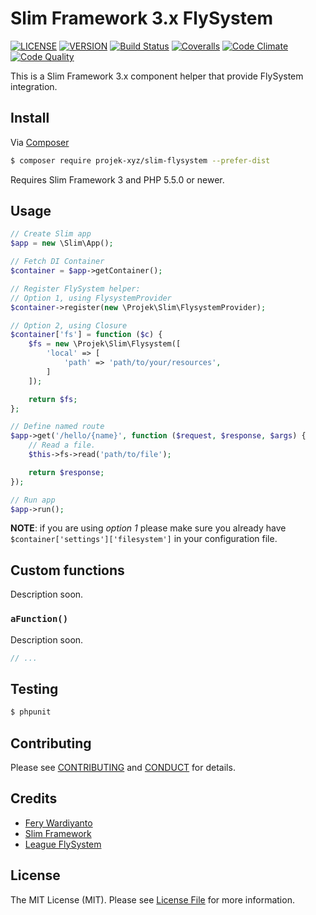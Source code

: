 # Slim Framework 3.x FlySystem

[![LICENSE](https://img.shields.io/packagist/l/projek-xyz/slim-flysystem.svg?style=flat-square)](LICENSE.md)
[![VERSION](https://img.shields.io/packagist/v/projek-xyz/slim-flysystem.svg?style=flat-square)](https://github.com/projek-xyz/slim-flysystem/releases)
[![Build Status](https://img.shields.io/travis/projek-xyz/slim-flysystem/master.svg?branch=master&style=flat-square)](https://travis-ci.org/projek-xyz/slim-flysystem)
[![Coveralls](https://img.shields.io/coveralls/projek-xyz/slim-flysystem/master.svg?style=flat-square)](https://coveralls.io/github/projek-xyz/slim-flysystem)
[![Code Climate](https://img.shields.io/codeclimate/github/projek-xyz/slim-flysystem.svg?style=flat-square)](https://codeclimate.com/github/projek-xyz/slim-flysystem)
[![Code Quality](https://img.shields.io/sensiolabs/i/81ad8017-5a5c-4187-81ab-d7c37ea83c4c.svg?style=flat-square)](https://insight.sensiolabs.com/projects/81ad8017-5a5c-4187-81ab-d7c37ea83c4c)

This is a Slim Framework 3.x component helper that provide FlySystem integration.

## Install

Via [Composer](https://getcomposer.org/)

```bash
$ composer require projek-xyz/slim-flysystem --prefer-dist
```

Requires Slim Framework 3 and PHP 5.5.0 or newer.

## Usage

```php
// Create Slim app
$app = new \Slim\App();

// Fetch DI Container
$container = $app->getContainer();

// Register FlySystem helper:
// Option 1, using FlysystemProvider
$container->register(new \Projek\Slim\FlysystemProvider);

// Option 2, using Closure
$container['fs'] = function ($c) {
    $fs = new \Projek\Slim\Flysystem([
        'local' => [
            'path' => 'path/to/your/resources',
        ]
    ]);

    return $fs;
};

// Define named route
$app->get('/hello/{name}', function ($request, $response, $args) {
    // Read a file.
    $this->fs->read('path/to/file');

    return $response;
});

// Run app
$app->run();
```

**NOTE**: if you are using _option 1_ please make sure you already have `$container['settings']['filesystem']` in your configuration file.

## Custom functions

Description soon.

### `aFunction()`

Description soon.

```php
// ...
```

## Testing

```bash
$ phpunit
```

## Contributing

Please see [CONTRIBUTING](CONTRIBUTING.md) and [CONDUCT](CONDUCT.md) for details.

## Credits

- [Fery Wardiyanto](http://feryardiant.me)
- [Slim Framework](http://www.slimframework.com)
- [League FlySystem](http://flysystem.thephpleague.com)

## License

The MIT License (MIT). Please see [License File](LICENSE.md) for more information.
